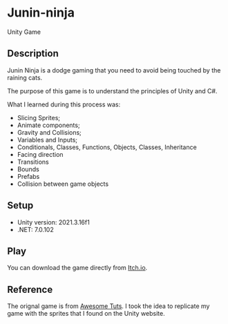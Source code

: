 # Junin-ninja
Unity Game

## Description

Junin Ninja is a dodge gaming that you need to avoid being touched by the 
raining cats.

The purpose of this game is to understand the principles of Unity and C#.

What I learned during this process was:
- Slicing Sprites;
- Animate components;
- Gravity and Collisions;
- Variables and Inputs;
- Conditionals, Classes, Functions, Objects, Classes, Inheritance
- Facing direction
- Transitions
- Bounds
- Prefabs
- Collision between game objects


## Setup
- Unity version: 2021.3.16f1
- .NET: 7.0.102

## Play
You can download the game directly from [Itch.io](https://igordiasth.itch.io/junin-ninja).

## Reference
The orignal game is from [Awesome Tuts](https://awesometuts.com/unity?utm_source=yt&utm_medium=vid&utm_campaign=what_to_do_when_you_get_rejected_from_game_studio). I took the idea to replicate my game with the sprites that I found on the Unity website.

